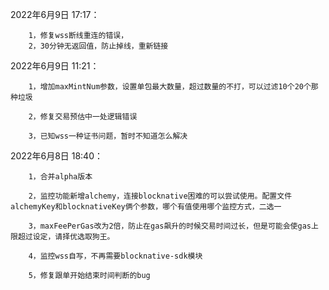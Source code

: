 2022年6月9日 17:17：

        1，修复wss断线重连的错误，
        2，30分钟无返回值，防止掉线，重新链接


2022年6月9日 11:21：

        1，增加maxMintNum参数，设置单包最大数量，超过数量的不打，可以过滤10个20个那种垃圾
        
        2，修复交易预估中一处逻辑错误
        
        3，已知wss一种证书问题，暂时不知道怎么解决


2022年6月8日 18:40：

        1，合并alpha版本
        
        2，监控功能新增alchemy，连接blocknative困难的可以尝试使用。配置文件alchemyKey和blocknativeKey俩个参数，哪个有值使用哪个监控方式，二选一
        
        3，maxFeePerGas改为2倍，防止在gas飙升的时候交易时间过长，但是可能会使gas上限超过设定，请择优选取狗王。
        
        4，监控wss自写，不再需要blocknative-sdk模块
        
        5，修复跟单开始结束时间判断的bug
        

